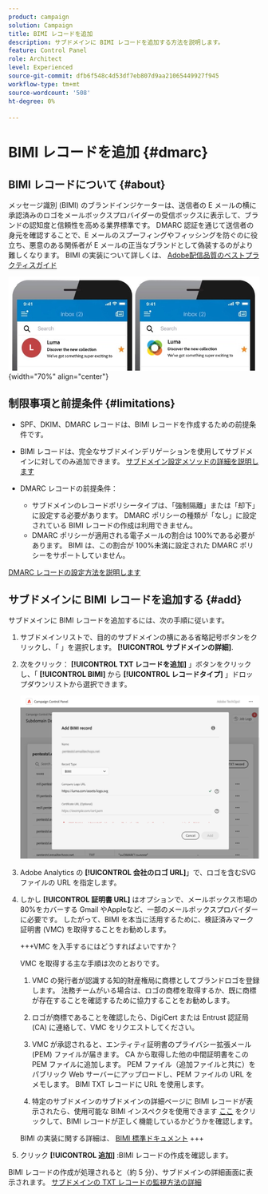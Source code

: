 ```yaml
---
product: campaign
solution: Campaign
title: BIMI レコードを追加
description: サブドメインに BIMI レコードを追加する方法を説明します。
feature: Control Panel
role: Architect
level: Experienced
source-git-commit: dfb6f548c4d53df7eb807d9aa21065449927f945
workflow-type: tm+mt
source-wordcount: '508'
ht-degree: 0%

---
```



# BIMI レコードを追加 {#dmarc}

## BIMI レコードについて {#about}

メッセージ識別 (BIMI) のブランドインジケーターは、送信者の E メールの横に承認済みのロゴをメールボックスプロバイダーの受信ボックスに表示して、ブランドの認知度と信頼性を高める業界標準です。 DMARC 認証を通じて送信者の身元を確認することで、E メールのスプーフィングやフィッシングを防ぐのに役立ち、悪意のある関係者が E メールの正当なブランドとして偽装するのがより難しくなります。 BIMI の実装について詳しくは、 [Adobe配信品質のベストプラクティスガイド](https://experienceleague.adobe.com/docs/deliverability-learn/deliverability-best-practice-guide/additional-resources/technotes/implement-bimi.html)

![](assets/bimi-example.png){width="70%" align="center"}

## 制限事項と前提条件 {#limitations}

* SPF、DKIM、DMARC レコードは、BIMI レコードを作成するための前提条件です。
* BIMI レコードは、完全なサブドメインデリゲーションを使用してサブドメインに対してのみ追加できます。 [サブドメイン設定メソッドの詳細を説明します](subdomains-branding.md#subdomain-delegation-methods)
* DMARC レコードの前提条件：

   * サブドメインのレコードポリシータイプは、「強制隔離」または「却下」に設定する必要があります。 DMARC ポリシーの種類が「なし」に設定されている BIMI レコードの作成は利用できません。
   * DMARC ポリシーが適用される電子メールの割合は 100%である必要があります。 BIMI は、この割合が 100%未満に設定された DMARC ポリシーをサポートしていません。

[DMARC レコードの設定方法を説明します](dmarc.md)

## サブドメインに BIMI レコードを追加する {#add}

サブドメインに BIMI レコードを追加するには、次の手順に従います。

1. サブドメインリストで、目的のサブドメインの横にある省略記号ボタンをクリックし、「 」を選択します。 **[!UICONTROL サブドメインの詳細]**.

1. 次をクリック： **[!UICONTROL TXT レコードを追加]** 」ボタンをクリックし、「 **[!UICONTROL BIMI]** から **[!UICONTROL レコードタイプ]** 」ドロップダウンリストから選択できます。

   ![](assets/bimi-add.png)

1. Adobe Analytics の **[!UICONTROL 会社のロゴ URL]**」で、ロゴを含むSVGファイルの URL を指定します。

1. しかし **[!UICONTROL 証明書 URL]** はオプションで、メールボックス市場の 80%をカバーする Gmail やAppleなど、一部のメールボックスプロバイダーに必要です。 したがって、BIMI を本当に活用するために、検証済みマーク証明書 (VMC) を取得することをお勧めします。

   +++VMC を入手するにはどうすればよいですか？

   VMC を取得する主な手順は次のとおりです。

   1. VMC の発行者が認識する知的財産権局に商標としてブランドロゴを登録します。 法務チームがいる場合は、ロゴの商標を取得するか、既に商標が存在することを確認するために協力することをお勧めします。

   1. ロゴが商標であることを確認したら、DigiCert または Entrust 認証局 (CA) に連絡して、VMC をリクエストしてください。

   1. VMC が承認されると、エンティティ証明書のプライバシー拡張メール (PEM) ファイルが届きます。 CA から取得した他の中間証明書をこの PEM ファイルに追加します。 PEM ファイル（追加ファイルと共に）をパブリック Web サーバーにアップロードし、PEM ファイルの URL をメモします。 BIMI TXT レコードに URL を使用します。

   1. 特定のサブドメインのサブドメインの詳細ページに BIMI レコードが表示されたら、使用可能な BIMI インスペクタを使用できます [ここ](https://bimigroup.org/bimi-generator/) をクリックして、BIMI レコードが正しく機能しているかどうかを確認します。

   BIMI の実装に関する詳細は、 [BIMI 標準ドキュメント](https://bimigroup.org/implementation-guide/)
+++

1. クリック **[!UICONTROL 追加]** :BIMI レコードの作成を確認します。

BIMI レコードの作成が処理されると（約 5 分）、サブドメインの詳細画面に表示されます。 [サブドメインの TXT レコードの監視方法の詳細](gs-txt-records.md#monitor)
